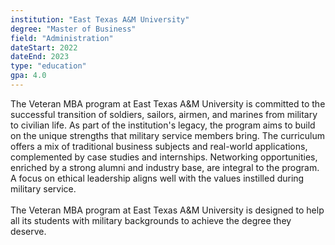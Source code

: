 ```yaml
---
institution: "East Texas A&M University"
degree: "Master of Business"
field: "Administration"
dateStart: 2022
dateEnd: 2023
type: "education"
gpa: 4.0
---
```


The Veteran MBA program at East Texas A&M University is committed to the successful transition of soldiers, sailors, airmen, and marines from military to civilian life. As part of the institution's legacy, the program aims to build on the unique strengths that military service members bring. The curriculum offers a mix of traditional business subjects and real-world applications, complemented by case studies and internships. Networking opportunities, enriched by a strong alumni and industry base, are integral to the program. A focus on ethical leadership aligns well with the values instilled during military service. 
<br/><br/>
The Veteran MBA program at East Texas A&M University is designed to help all its students with military backgrounds to achieve the degree they deserve.